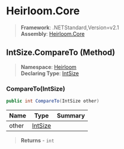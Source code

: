 # Heirloom.Core

> **Framework**: .NETStandard,Version=v2.1  
> **Assembly**: [Heirloom.Core][0]

## IntSize.CompareTo (Method)

> **Namespace**: [Heirloom][0]  
> **Declaring Type**: [IntSize][1]

### CompareTo(IntSize)

```cs
public int CompareTo(IntSize other)
```

| Name  | Type         | Summary |
|-------|--------------|---------|
| other | [IntSize][1] |         |

> **Returns** - `int`

[0]: ../../../Heirloom.Core.md
[1]: ../IntSize.md
